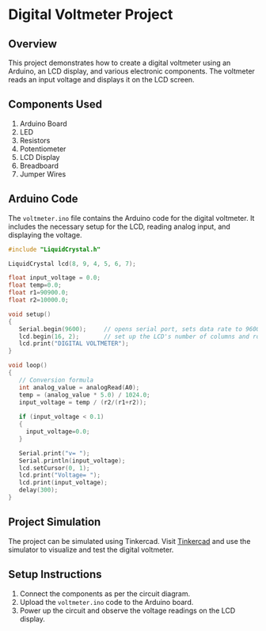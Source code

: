 # Digital Voltmeter Project

## Overview
This project demonstrates how to create a digital voltmeter using an Arduino, an LCD display, and various electronic components. The voltmeter reads an input voltage and displays it on the LCD screen.

## Components Used
1. Arduino Board
2. LED
3. Resistors
4. Potentiometer
5. LCD Display
6. Breadboard
7. Jumper Wires

## Arduino Code
The `voltmeter.ino` file contains the Arduino code for the digital voltmeter. It includes the necessary setup for the LCD, reading analog input, and displaying the voltage.

```cpp
#include "LiquidCrystal.h"

LiquidCrystal lcd(8, 9, 4, 5, 6, 7);

float input_voltage = 0.0;
float temp=0.0;
float r1=90900.0;
float r2=10000.0;

void setup()
{
   Serial.begin(9600);     // opens serial port, sets data rate to 9600 bps
   lcd.begin(16, 2);       // set up the LCD's number of columns and rows
   lcd.print("DIGITAL VOLTMETER");
}

void loop()
{
   // Conversion formula
   int analog_value = analogRead(A0);
   temp = (analog_value * 5.0) / 1024.0; 
   input_voltage = temp / (r2/(r1+r2));
   
   if (input_voltage < 0.1) 
   {
     input_voltage=0.0;
   } 

   Serial.print("v= ");
   Serial.println(input_voltage);
   lcd.setCursor(0, 1);
   lcd.print("Voltage= ");
   lcd.print(input_voltage);
   delay(300);
}
```
## Project Simulation
The project can be simulated using Tinkercad. Visit [Tinkercad](https://www.tinkercad.com/) and use the simulator to visualize and test the digital voltmeter.

## Setup Instructions
1. Connect the components as per the circuit diagram.
2. Upload the `voltmeter.ino` code to the Arduino board.
3. Power up the circuit and observe the voltage readings on the LCD display.
```